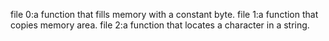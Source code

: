 file 0:a function that fills memory with a constant byte.
file 1:a function that copies memory area.
file 2:a function that locates a character in a string.